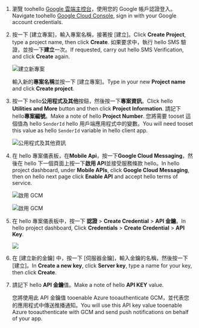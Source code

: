 
1. <span data-ttu-id="e66ca-101">瀏覽 toohello [Google 雲端主控台](https://console.developers.google.com/project)，使用您的 Google 帳戶認證登入。</span><span class="sxs-lookup"><span data-stu-id="e66ca-101">Navigate toohello [Google Cloud Console](https://console.developers.google.com/project), sign in with your Google account credentials.</span></span> 
2. <span data-ttu-id="e66ca-102">按一下 [建立專案]，輸入專案名稱，接著按 [建立]。</span><span class="sxs-lookup"><span data-stu-id="e66ca-102">Click **Create Project**, type a project name, then click **Create**.</span></span> <span data-ttu-id="e66ca-103">如果要求中，執行 hello SMS 驗證，並按一下**建立**一次。</span><span class="sxs-lookup"><span data-stu-id="e66ca-103">If requested, carry out hello SMS Verification, and click **Create** again.</span></span>
   
    ![建立新專案](./media/mobile-services-enable-google-cloud-messaging/mobile-services-google-new-project.png)   
   
     <span data-ttu-id="e66ca-105">輸入新的**專案名稱**並按一下 [建立專案]。</span><span class="sxs-lookup"><span data-stu-id="e66ca-105">Type in your new **Project name** and click **Create project**.</span></span>
3. <span data-ttu-id="e66ca-106">按一下 hello**公用程式及其他**按鈕，然後按一下**專案資訊**。</span><span class="sxs-lookup"><span data-stu-id="e66ca-106">Click hello **Utilities and More** button and then click **Project Information**.</span></span> <span data-ttu-id="e66ca-107">請記下 hello**專案編號**。</span><span class="sxs-lookup"><span data-stu-id="e66ca-107">Make a note of hello **Project Number**.</span></span> <span data-ttu-id="e66ca-108">您將需要 tooset 這個值為 hello `SenderId` hello 用戶端應用程式中的變數。</span><span class="sxs-lookup"><span data-stu-id="e66ca-108">You will need tooset this value as hello `SenderId` variable in hello client app.</span></span>
   
    ![公用程式及其他資訊](./media/mobile-services-enable-google-cloud-messaging/notification-hubs-utilities-and-more.png)
4. <span data-ttu-id="e66ca-110">在 hello 專案儀表板，在**Mobile Api**，按一下**Google Cloud Messaging**，然後在 hello 下一個頁面上按一下**啟用 API**並接受服務條款 hello。</span><span class="sxs-lookup"><span data-stu-id="e66ca-110">In hello project dashboard, under **Mobile APIs**, click **Google Cloud Messaging**, then on hello next page click **Enable API** and accept hello terms of service.</span></span> 
   
    ![啟用 GCM](./media/mobile-services-enable-google-cloud-messaging/enable-GCM.png)
   
    ![啟用 GCM](./media/mobile-services-enable-google-cloud-messaging/enable-gcm-2.png) 
5. <span data-ttu-id="e66ca-113">在 hello 專案儀表板中，按一下 **認證** > **Create Credential** > **API 金鑰**。</span><span class="sxs-lookup"><span data-stu-id="e66ca-113">In hello project dashboard, Click **Credentials** > **Create Credential** > **API Key**.</span></span> 
   
    ![](./media/mobile-services-enable-google-cloud-messaging/mobile-services-google-create-server-key.png)
6. <span data-ttu-id="e66ca-114">在 [建立新的金鑰] 中，按一下 [伺服器金鑰]，輸入金鑰的名稱，然後按一下 [建立]。</span><span class="sxs-lookup"><span data-stu-id="e66ca-114">In **Create a new key**, click **Server key**, type a name for your key, then click **Create**.</span></span>
7. <span data-ttu-id="e66ca-115">請記下 hello **API 金鑰**值。</span><span class="sxs-lookup"><span data-stu-id="e66ca-115">Make a note of hello **API KEY** value.</span></span>
   
    <span data-ttu-id="e66ca-116">您將使用此 API 金鑰值 tooenable Azure tooauthenticate GCM，並代表您的應用程式中傳送推播通知。</span><span class="sxs-lookup"><span data-stu-id="e66ca-116">You will use this API key value tooenable Azure tooauthenticate with GCM and send push notifications on behalf of your app.</span></span>

